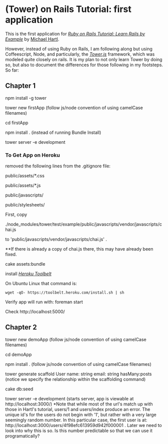 # (Tower) on Rails Tutorial: first application

This is the first application for 
[*Ruby on Rails Tutorial: Learn Rails by Example*](http://railstutorial.org/)
by [Michael Hartl](http://michaelhartl.com/). 

However, instead of using Ruby on Rails, I am following along but using Coffeescript, Node,
and particularly, the [*Tower.js*](http://towerjs.org/) framework, which was modeled quite closely on rails. It is my plan to not only learn Tower by doing so, but also to document the differences for those following in my footsteps. So far:

## Chapter 1

npm install -g tower

tower new firstApp
(follow js/node convention of using camelCase filenames)

cd firstApp

npm install .
(instead of running Bundle Install)

tower server -e development

### To Get App on Heroku

removed the following lines from the .gitignore file:

public/assets/*.css

public/assets/*.js

public/javascripts/

public/stylesheets/

First, copy 

./node_modules/tower/test/example/public/javascripts/vendor/javascripts/chai.js 

to 'public/javascripts/vendor/javascripts/chai.js' . 

**If there is already a copy of chai.js there, this may have already been fixed.

cake assets:bundle

install [*Heroku Toolbelt*](https://toolbelt.herokuapp.com) 

On Ubuntu Linux that command is:

```
wget -qO- https://toolbelt.heroku.com/install.sh | sh
```

Verify app will run with: foreman start

Check http://localhost:5000/

## Chapter 2

tower new demoApp
(follow js/node convention of using camelCase filenames)

cd demoApp

npm install .
(follow js/node convention of using camelCase filenames)

tower generate scaffold User name: string email: string hasMany:posts
(notice we specify the relationship within the scaffolding command)

cake db:seed

tower server -e development
(starts server, app is viewable at http://localhost:3000/)
*Note that while most of the url's match up with those in Hartl's tutorial, users/1 and users/index produce an error. The unique id's for the users do not begin with '1', but rather with a very large seemingly random number. In this particular case, the first user is at: http://localhost:3000/users/4f98efc613959d942f000001 .
Later we need to look into why this is so. Is this number predictable so that we can use it programatically?
